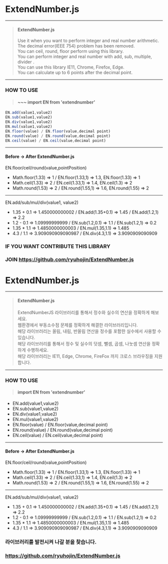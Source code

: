 # ExtendNumber.js
---
> #### ExtendNumber.js<br/>
> Use it when you want to perform integer and real number arithmetic.<br/>
> The decimal error(IEEE 754) problem has been removed.<br/>
> You can ceil, round, floor perform using this library.<br/>
> You can perform integer and real number with add, sub, multiple, divider .<br/>
> You can use this library IE11, Chrome, Firefox, Edge.<br/>
> You can calculate up to 6 points after the decimal point.<br/>
---
### HOW TO USE
> #### ~~~ import EN from 'extendnumber'
~~~javascript
EN.add(value1,value2)
EN.sub(value1,value2)
EN.div(value1,value2)
EN.mul(value1,value2)
EN.floor(value) / EN.floor(value,decimal point)
EN.round(value) / EN.round(value,decimal point)
EN.ceil(value) / EN.ceil(value,decimal point)
~~~
---
#### Before -> After ExtendNumber.js
EN.floor/ceil/round(value,pointPosition)
- Math.floor(1.33) => 1 / EN.floor(1.33,1) => 1.3, EN.floor(1.33) => 1
- Math.ceil(1.33) => 2 / EN.ceil(1.33,1) => 1.4, EN.ceil(1.3) => 2
- Math.round(1.53) => 2 / EN.round(1.55,1) => 1.6, EN.round(1.55) => 2
---
EN.add/sub/mul/div(value1, value2)
- 1.35 + 0.1 => 1.450000000002 / EN.add(1.35+0.1) => 1.45 / EN.add(1.2,1) => 2.2
- 1.2 - 0.1 => 1.09999999999 / EN.sub(1.2,0.1) => 1.1 / EN.sub(1.2,1) => 0.2
- 1.35 * 1.1 => 1.4850000000003 / EN.mul(1.35,1.1) => 1.485
- 4.3 / 1.1 => 3.909090909090987 / EN.div(4.3,1.1) => 3.9090909090909

### IF YOU WANT CONTRIBUTE THIS LIBRARY<br/>
### JOIN https://github.com/ryuhojin/ExtendNumber.js<br/>

# ExtendNumber.js
---
> #### ExtendNumber.js<br/>
> ExtendNumberJS 라이브러리를 통해서 정수와 실수의 연산을 정확하게 해보세요.<br/>
> 웹환경에서 부동소수점 문제를 정확하게 해결한 라이브러리입니다.<br/>
> 해당 라이브러리는 올림, 내림, 반올림 연산을 정수를 포함한 실수에서 사용할 수 있습니다.<br/>
> 해당 라이브러리를 통해서 정수 및 실수의 덧셈, 뺄셈, 곱셈, 나눗셈 연산을 정확하게 수행하세요.<br/>
> 해당 라이브러리는 IE11, Edge, Chrome, FireFox 까지 크로스 브라우징을 지원합니다.<br/>
---
### HOW TO USE
> #### import EN from 'extendnumber'
- EN.add(value1,value2)
- EN.sub(value1,value2)
- EN.div(value1,value2)
- EN.mul(value1,value2)
- EN.floor(value) / EN.floor(value,decimal point)
- EN.round(value) / EN.round(value,decimal point)
- EN.ceil(value) / EN.ceil(value,decimal point)
---
#### Before -> After ExtendNumber.js
EN.floor/ceil/round(value,pointPosition)
- Math.floor(1.33) => 1 / EN.floor(1.33,1) => 1.3, EN.floor(1.33) => 1
- Math.ceil(1.33) => 2 / EN.ceil(1.33,1) => 1.4, EN.ceil(1.3) => 2
- Math.round(1.53) => 2 / EN.round(1.55,1) => 1.6, EN.round(1.55) => 2
---
EN.add/sub/mul/div(value1, value2)
- 1.35 + 0.1 => 1.450000000002 / EN.add(1.35+0.1) => 1.45 / EN.add(1.2,1) => 2.2
- 1.2 - 0.1 => 1.09999999999 / EN.sub(1.2,0.1) => 1.1 / EN.sub(1.2,1) => 0.2
- 1.35 * 1.1 => 1.4850000000003 / EN.mul(1.35,1.1) => 1.485
- 4.3 / 1.1 => 3.909090909090987 / EN.div(4.3,1.1) => 3.9090909090909

### 라이브러리를 발전시켜 나갈 분을 찾습니다.<br/>
### https://github.com/ryuhojin/ExtendNumber.js<br/>
